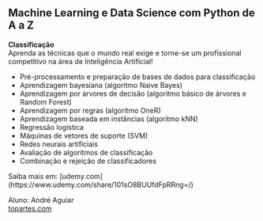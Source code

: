 ## Machine Learning e Data Science com Python de A a Z

<b>Classificação</b><br />
Aprenda as técnicas que o mundo real exige e torne-se um profissional competitivo na área de Inteligência Artificial!
<ul>
<li>Pré-processamento e preparação de bases de dados para classificação</li>
<li>Aprendizagem bayesiana (algoritmo Naive Bayes)</li>
<li>Aprendizagem por árvores de decisão (algoritmo básico de árvores e Random Forest)</li>
<li>Aprendizagem por regras (algoritmo OneR)</li>
<li>Aprendizagem baseada em instâncias (algoritmo kNN)</li>
<li>Regressão logística</li>
<li>Máquinas de vetores de suporte (SVM)</li>
<li>Redes neurais artificiais</li>
<li>Avaliação de algoritmos de classificação</li>
<li>Combinação e rejeição de classificadores</li>
</ul>
Saiba mais em: [udemy.com](https://www.udemy.com/share/101sO8BUUfdFpRRng=/)
 
 Aluno: André Aguiar<br />
[topartes.com](http://topartes.com)
